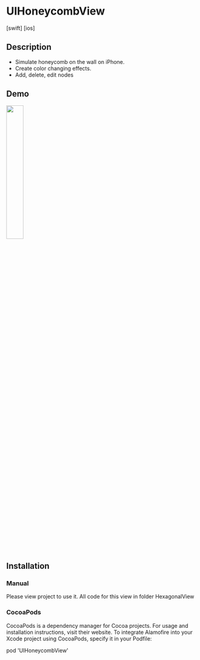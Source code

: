 # UIHoneycombView

[swift] [ios]

## Description

- Simulate honeycomb on the wall on iPhone. 
- Create color changing effects. 
- Add, delete, edit nodes

## Demo

<img src="https://github.com/onebuffer/UIHoneycombView/blob/master/Resources/demo.gif" width="30%">

## Installation

### Manual
Please view project to use it. All code for this view in folder HexagonalView

### CocoaPods
CocoaPods is a dependency manager for Cocoa projects. For usage and installation instructions, visit their website. To integrate Alamofire into your Xcode project using CocoaPods, specify it in your Podfile:

pod 'UIHoneycombView'



